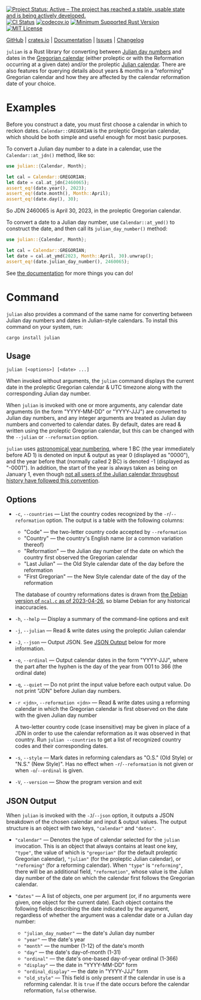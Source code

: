 [![Project Status: Active – The project has reached a stable, usable state and is being actively developed.](https://www.repostatus.org/badges/latest/active.svg)](https://www.repostatus.org/#active)
[![CI Status](https://github.com/jwodder/julian-rs/actions/workflows/test.yml/badge.svg)](https://github.com/jwodder/julian-rs/actions/workflows/test.yml)
[![codecov.io](https://codecov.io/gh/jwodder/julian-rs/branch/master/graph/badge.svg)](https://codecov.io/gh/jwodder/julian-rs)
[![Minimum Supported Rust Version](https://img.shields.io/badge/MSRV-1.67-orange)](https://www.rust-lang.org)
[![MIT License](https://img.shields.io/github/license/jwodder/julian-rs.svg)](https://opensource.org/licenses/MIT)

[GitHub](https://github.com/jwodder/julian-rs) | [crates.io](https://crates.io/crates/julian) | [Documentation](https://docs.rs/julian) | [Issues](https://github.com/jwodder/julian-rs/issues) | [Changelog](https://github.com/jwodder/julian-rs/blob/master/CHANGELOG.md)

`julian` is a Rust library for converting between [Julian day numbers][] and
dates in the [Gregorian calendar][] (either proleptic or with the Reformation
occurring at a given date) and/or the proleptic [Julian calendar][].  There are
also features for querying details about years & months in a "reforming"
Gregorian calendar and how they are affected by the calendar reformation date
of your choice.

[Julian day numbers]: https://en.wikipedia.org/wiki/Julian_day
[Gregorian calendar]: https://en.wikipedia.org/wiki/Gregorian_calendar
[Julian calendar]: https://en.wikipedia.org/wiki/Julian_calendar

Examples
========

Before you construct a date, you must first choose a calendar in which to
reckon dates.  `Calendar::GREGORIAN` is the proleptic Gregorian calendar, which
should be both simple and useful enough for most basic purposes.

To convert a Julian day number to a date in a calendar, use the
`Calendar::at_jdn()` method, like so:

```rust
use julian::{Calendar, Month};

let cal = Calendar::GREGORIAN;
let date = cal.at_jdn(2460065);
assert_eq!(date.year(), 2023);
assert_eq!(date.month(), Month::April);
assert_eq!(date.day(), 30);
```

So JDN 2460065 is April 30, 2023, in the proleptic Gregorian calendar.

To convert a date to a Julian day number, use `Calendar::at_ymd()` to construct
the date, and then call its `julian_day_number()` method:

```rust
use julian::{Calendar, Month};

let cal = Calendar::GREGORIAN;
let date = cal.at_ymd(2023, Month::April, 30).unwrap();
assert_eq!(date.julian_day_number(), 2460065);
```

See [the documentation](https://docs.rs/julian) for more things you can do!

Command
=======

`julian` also provides a command of the same name for converting between Julian
day numbers and dates in Julian-style calendars.  To install this command on
your system, run:

    cargo install julian

Usage
-----

```text
julian [<options>] [<date> ...]
```

When invoked without arguments, the `julian` command displays the current date
in the proleptic Gregorian calendar & UTC timezone along with the corresponding
Julian day number.

When `julian` is invoked with one or more arguments, any calendar date
arguments (in the form "YYYY-MM-DD" or "YYYY-JJJ") are converted to Julian day
numbers, and any integer arguments are treated as Julian day numbers and
converted to calendar dates.  By default, dates are read & written using the
proleptic Gregorian calendar, but this can be changed with the `--julian` or
`--reformation` option.

`julian` uses [astronomical year numbering][yzero], where 1 BC (the year
immediately before AD 1) is denoted on input & output as year 0 (displayed as
"0000"), and the year before that (normally called 2 BC) is denoted -1
(displayed as "-0001").  In addition, the start of the year is always taken as
being on January 1, even though [not all users of the Julian calendar
throughout history have followed this convention][NYD].

Options
-------

- `-c`, `--countries` — List the country codes recognized by the
  `-r`/`--reformation` option.  The output is a table with the following
  columns:

    - "Code" — the two-letter country code accepted by `--reformation`
    - "Country" — the country's English name (or a common variation thereof)
    - "Reformation" — the Julian day number of the date on which the country
      first observed the Gregorian calendar
    - "Last Julian" — the Old Style calendar date of the day before the
      reformation
    - "First Gregorian" — the New Style calendar date of the day of the
      reformation

    The database of country reformations dates is drawn from [the Debian
    version of `ncal.c` as of 2023-04-26][src], so blame Debian for any
    historical inaccuracies.

- `-h`, `--help` — Display a summary of the command-line options and exit

- `-j`, `--julian` — Read & write dates using the proleptic Julian calendar

- `-J`, `--json` — Output JSON.  See [JSON Output](#json-output) below for more
  information.

- `-o`, `--ordinal` — Output calendar dates in the form "YYYY-JJJ", where the
  part after the hyphen is the day of the year from 001 to 366 (the ordinal
  date)

- `-q`, `--quiet` — Do not print the input value before each output value.  Do
  not print "JDN" before Julian day numbers.

- `-r <jdn>`, `--reformation <jdn>` — Read & write dates using a reforming
  calendar in which the Gregorian calendar is first observed on the date with
  the given Julian day number

    A two-letter country code (case insensitive) may be given in place of a JDN
    in order to use the calendar reformation as it was observed in that
    country.  Run `julian --countries` to get a list of recognized country
    codes and their corresponding dates.

- `-s`, `--style` — Mark dates in reforming calendars as "O.S." (Old Style) or
  "N.S." (New Style)".  Has no effect when `-r`/`--reformation` is not given or
  when `-o`/`--ordinal` is given.

- `-V`, `--version` — Show the program version and exit

[yzero]: https://en.wikipedia.org/wiki/Astronomical_year_numbering
[NYD]: https://en.wikipedia.org/wiki/Julian_calendar#New_Year's_Day
[src]: https://salsa.debian.org/meskes/bsdmainutils/-/blob/70ff77b0f084de4a14d79bed935e1958020f43dc/usr.bin/ncal/ncal.c

JSON Output
-----------

When `julian` is invoked with the `-J`/`--json` option, it outputs a JSON
breakdown of the chosen calendar and input & output values.  The output
structure is an object with two keys, `"calendar"` and `"dates"`.

- `"calendar"` — Denotes the type of calendar selected for the `julian`
  invocation.  This is an object that always contains at least one key,
  `"type"`, the value of which is `"gregorian"` (for the default proleptic
  Gregorian calendar), `"julian"` (for the proleptic Julian calendar), or
  `"reforming"` (for a reforming calendar).  When `"type"` is `"reforming"`,
  there will be an additional field, `"reformation"`, whose value is the Julian
  day number of the date on which the calendar first follows the Gregorian
  calendar.

- `"dates"` — A list of objects, one per argument (or, if no arguments were
  given, one object for the current date).  Each object contains the following
  fields describing the date indicated by the argument, regardless of whether
  the argument was a calendar date or a Julian day number:

    - `"julian_day_number"` — the date's Julian day number
    - `"year"` — the date's year
    - `"month"` — the number (1-12) of the date's month
    - `"day"` — the date's day-of-month (1-31)
    - `"ordinal"` — the date's one-based day-of-year ordinal (1-366)
    - `"display"` — the date in "YYYY-MM-DD" form
    - `"ordinal_display"` — the date in "YYYY-JJJ" form
    - `"old_style"` — This field is only present if the calendar in use is a
      reforming calendar.  It is `true` if the date occurs before the calendar
      reformation, `false` otherwise.
